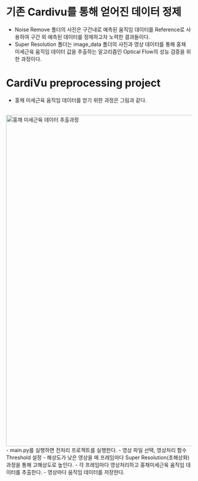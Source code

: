 # 기존 Cardivu를 통해 얻어진 데이터 정제

- Noise Remove 폴더의 사진은 구간내로 예측된 움직임 데이터를 Reference로 사용하여 구간 외 예측된 데이터를 정제하고자 노력한 결과들이다.
- Super Resolution 폴더는 image_data 폴더의 사진과 영상 데이터를 통해 홍채 미세근육 움직임 데이터 값을 추출하는 알고리즘인 Optical Flow의 성능 검증을 위한 과정이다.

# CardiVu preprocessing project

- 홍채 미세근육 움직임 데이터를 얻기 위한 과정은 그림과 같다.
<br>
<img width="900" alt="홍채 미세근육 데이터 추출과정" src="https://user-images.githubusercontent.com/48307173/189474251-759df152-aace-4f95-8b75-d556e28e1337.png">
<br>
- main.py를 실행하면 전처리 프로젝트를 실행한다.
- 영상 파일 선택, 영상처리 함수 Threshold 설정
- 해상도가 낮은 영상을 매 프레임마다 Super Resolution(초해상화) 과정을 통해 고해상도로 높인다.
- 각 프레임마다 영상처리하고 홍채미세근육 움직임 데이터를 추출한다.
- 영상마다 움직임 데이터를 저장한다.
